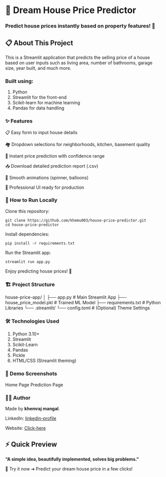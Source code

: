 # 🏡 Dream House Price Predictor
### Predict house prices instantly based on property features! 🚀

## 📋 About This Project
This is a Streamlit application that predicts the selling price of a house based on user inputs such as living area, number of bathrooms, garage size, year built, and much more.


### Built using:
1. Python
2. Streamlit for the front-end
3. Scikit-learn for machine learning
4. Pandas for data handling


### ✨ Features
📋 Easy form to input house details

🏘️ Dropdown selections for neighborhoods, kitchen, basement quality

🎯 Instant price prediction with confidence range

📥 Download detailed prediction report (.csv)

🎈 Smooth animations (spinner, balloons)

🌟 Professional UI ready for production


### 🚀 How to Run Locally

Clone this repository:

    git clone https://github.com/khemu003/house-price-predictor.git
    cd house-price-predictor

Install dependencies:

    pip install -r requirements.txt

Run the Streamlit app:

    streamlit run app.py

Enjoy predicting house prices! 🎯


### 🏗️ Project Structure

house-price-app/
│
├── app.py                 # Main Streamlit App
├── house_price_model.pkl   # Trained ML Model
├── requirements.txt        # Python Libraries
└── .streamlit/
    └── config.toml         # (Optional) Theme Settings


### 🛠️ Technologies Used
1. Python 3.10+
2. Streamlit
3. Scikit-Learn
4. Pandas
5. Pickle
6. HTML/CSS (Streamlit theming)


### 📸 Demo Screenshots

Home Page	Prediction Page


### 👨‍💻 Author
Made by **khemraj mangal**.

LinkedIn: [linkedin-profile](https://www.linkedin.com/in/khemraj-mangal/)

Website: [Click-here](https://house-price-predictor-project.streamlit.app/)


## ⚡ Quick Preview
**“A simple idea, beautifully implemented, solves big problems.”**

🎯 Try it now ➔ Predict your dream house price in a few clicks!